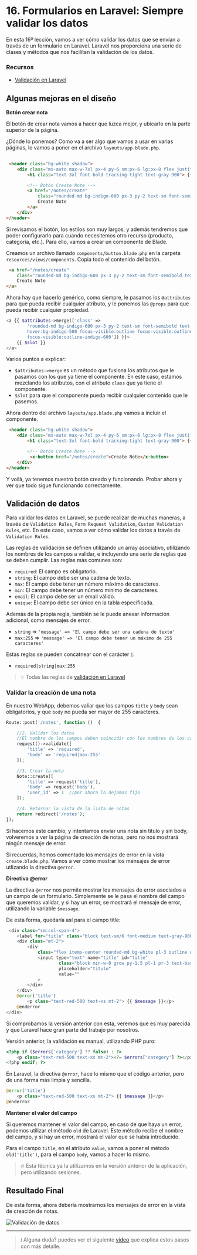 # 16. Formularios en Laravel: Siempre validar los datos

En esta 16ª lección, vamos a ver cómo validar los datos que se envían a través de un formulario en Laravel. Laravel nos proporciona una serie de clases y métodos que nos facilitan la validación de los datos.

### Recursos

- [Validación en Laravel](https://laravel.com/docs/11.x/validation#main-content)


## Algunas mejoras en el diseño

**Botón crear nota**

El botón de crear nota vamos a hacer que luzca mejor, y ubicarlo en la parte superior de la página.

¿Dónde lo ponemos? Como va a ser algo que vamos a usar en varias páginas, lo vamos a poner en el archivo `layouts/app.blade.php`.

```html
 
 <header class="bg-white shadow">
    <div class="mx-auto max-w-7xl px-4 py-6 sm:px-6 lg:px-8 flex justify-between">
        <h1 class="text-3xl font-bold tracking-tight text-gray-900"> {{ $heading }}</h1>

        <!-- Botón Create Note -->
        <a href="/notes/create"
            class="rounded-md bg-indigo-600 px-3 py-2 text-sm font-semibold text-white shadow-sm hover:bg-indigo-500 focus-visible:outline focus-visible:outline-2 focus-visible:outline-offset-2 focus-visible:outline-indigo-600">
            Create Note
        </a>
    </div>
</header>
```

Si revisamos el botón, los estilos son muy largos, y además tendremos que poder configurarlo para cuando necesitemos otro recurso (producto, categoría, etc.). Para ello, vamos a crear un componente de Blade.

Creamos un archivo llamado `components/button.blade.php` en la carpeta `resources/views/components`. Copia todo el contenido del botón.

```html
 <a href="/notes/create"
    class="rounded-md bg-indigo-600 px-3 py-2 text-sm font-semibold text-white shadow-sm hover:bg-indigo-500 focus-visible:outline focus-visible:outline-2 focus-visible:outline-offset-2 focus-visible:outline-indigo-600">
    Create Note
</a>
```

Ahora hay que hacerlo genérico, como siempre, le pasamos los `@attributes` para que pueda recibir cualquier atributo, y le ponemos las `@props` para que pueda recibir cualquier propiedad.

```php
<a {{ $attributes->merge(['class' => 
        'rounded-md bg-indigo-600 px-3 py-2 text-sm font-semibold text-white shadow-sm 
        hover:bg-indigo-500 focus-visible:outline focus-visible:outline-2 focus-visible:outline-offset-2 
        focus-visible:outline-indigo-600']) }}>
    {{ $slot }}
</a>
```

Varios puntos a explicar:

- `$attributes->merge` es un método que fusiona los atributos que le pasamos con los que ya tiene el componente. En este caso, estamos mezclando los atributos, con el atributo `class` que ya tiene el componente.
- `$slot` para que el componente pueda recibir cualquier contenido que le pasemos.


Ahora dentro del archivo `layouts/app.blade.php` vamos a incluir el componente.

```html
 <header class="bg-white shadow">
    <div class="mx-auto max-w-7xl px-4 py-6 sm:px-6 lg:px-8 flex justify-between">
        <h1 class="text-3xl font-bold tracking-tight text-gray-900"> {{ $heading }}</h1>

        <!-- Botón Create Note -->
         <x-button href="/notes/create">Create Note</x-button>
    </div>
</header>
```
Y voilà, ya tenemos nuestro botón creado y funcionando. Probar ahora y ver que todo sigue funcionando correctamente.

## Validación de datos

Para validar los datos en Laravel, se puede realizar de muchas maneras, a través de `Validation Rules`, `Form Request Validation`, `Custom Validation Rules`, etc. En este caso, vamos a ver cómo validar los datos a través de `Validation Rules`.

Las reglas de validación se definen utilizando un array asociativo, utilizando los nombres de los campos a validar, e incluyendo una serie de reglas que se deben cumplir. Las reglas más comunes son:

- `required`: El campo es obligatorio.
- `string`: El campo debe ser una cadena de texto.
- `max`: El campo debe tener un número máximo de caracteres.
- `min`: El campo debe tener un número mínimo de caracteres.
- `email`: El campo debe ser un email válido.
- `unique`: El campo debe ser único en la tabla especificada.

Además de la propia regla, también se le puede anexar información adicional, como mensajes de error.

- `string` => `'message' => 'El campo debe ser una cadena de texto'`
- `max:255` => `'message' => 'El campo debe tener un máximo de 255 caracteres'`

Estas reglas se pueden concatnear con el carácter `|`.

- `required|string|max:255`

> 💡 Todas las reglas de [validación en Laravel](https://laravel.com/docs/11.x/validation#available-validation-rules)


### Validar la creación de una nota

En nuestro WebApp, debemos valiar que los campos `title` y `body` sean obligatorios, y que `body` no pueda ser mayor de 255 caracteres.

```php
Route::post('/notes', function ()  {

    //2. Validar los datos
    //El nombre de los campos deben coincidir con los nombres de los campos del formulario
    request()->validate([
        'title' => 'required',
        'body' => 'required|max:255'
    ]);

    //3. Crear la nota
    Note::create([
        'title' => request('title'),
        'body' => request('body'),
        'user_id' => 1  //por ahora lo dejamos fijo
    ]);

    //4. Retornar la vista de la lista de notas
    return redirect('/notes');
});
```

Si hacemos este cambio, y intentamos enviar una nota sin titulo y sin body, volveremos a ver la página de creación de notas, pero no nos mostrará ningún mensaje de error. 

Si recuerdas, hemos comentado los mensajes de error en la vista `create.blade.php`. Vamos a ver cómo mostrar los mensajes de error utlizando la directiva `@error`.

**Directiva @error**

La directiva `@error` nos permite mostrar los mensajes de error asociados a un campo de un formulario. Simplemente se le pasa el nombre del campo que queremos validar, y si hay un error, se mostrará el mensaje de error, utilizando la variable `$message`.

De esta forma, quedaría así para el campo title:

```php
 <div class="sm:col-span-4">
    <label for="title" class="block text-sm/6 font-medium text-gray-900">Titulo</label>
    <div class="mt-2">
        <div
            class="flex items-center rounded-md bg-white pl-3 outline outline-1 -outline-offset-1 outline-gray-300 focus-within:outline focus-within:outline-2 focus-within:-outline-offset-2 focus-within:outline-indigo-600">
            <input type="text" name="title" id="title"
                    class="block min-w-0 grow py-1.5 pl-1 pr-3 text-base text-gray-900 placeholder:text-gray-400 focus:outline focus:outline-0 sm:text-sm/6"
                    placeholder="titulo"
                    value=""
            >
        </div>
    </div>
    @error('title')
        <p class="text-red-500 text-xs mt-2"> {{ $message }}</p>
    @enderror
</div>
```	

Si comprobamos la versión anterior con esta, veremos que es muy parecida y que Laravel hace gran parte del trabajo por nosotros. 

Versión anterior, la validación es manual, utilizando PHP puro:

```php
<?php if ($errors['category'] ?? false) : ?>
    <p class="text-red-500 text-xs mt-2"><?= $errors['category'] ?></p>
<?php endif; ?>
```

En Laravel, la directiva `@error`, hace lo mismo que el código anterior, pero de una forma más limpia y sencilla.

```php
@error('title')
    <p class="text-red-500 text-xs mt-2"> {{ $message }}</p>
@enderror
```	

**Mantener el valor del campo**

Si queremos mantener el valor del campo, en caso de que haya un error, podemos utilizar el método `old` de Laravel. Este método recibe el nombre del campo, y si hay un error, mostrará el valor que se había introducido.

Para el campo `title`, en el atributo `value`, vamos a poner el método `old('title')`, para el campo `body`, vamos a hacer lo mismo.

> 🔥 Esta técnica ya la utilizamos en la versión anterior de la aplicación, pero utilizando sesiones.


## Resultado Final

De esta forma, ahora debería mostrarnos los mensajes de error en la vista de creación de notas.

![Validación de datos](./img/19.validation-final.gif)

---

> ℹ️ Alguna duda? puedes ver el siguiente [video](https://laracasts.com/series/30-days-to-learn-laravel-11/episodes/17) que explica estos pasos con más detalle.